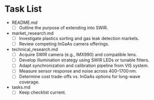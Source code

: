 # Task List

- README.md
  - [ ] Outline the purpose of extending into SWIR.
- market_research.md
  - [ ] Investigate plastics sorting and gas leak detection markets.
  - [ ] Review competing InGaAs camera offerings.
- technical_research.md
  - [ ] Acquire SWIR camera (e.g., IMX990) and compatible lens.
  - [ ] Develop illumination strategy using SWIR LEDs or tunable filters.
  - [ ] Adapt synchronization and calibration pipeline from VIS system.
  - [ ] Measure sensor response and noise across 400–1700 nm.
  - [ ] Determine cost trade-offs vs. InGaAs options for long-wave coverage.
- tasks.md
  - [ ] Keep checklist current.
